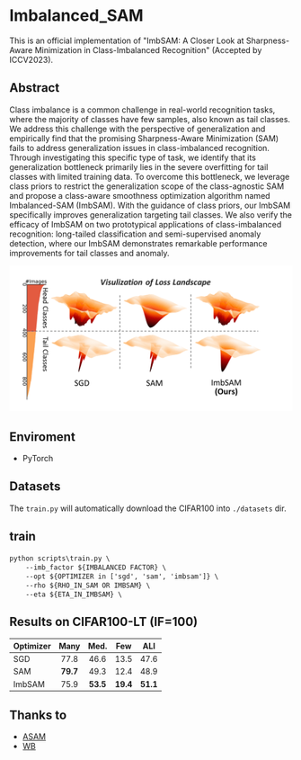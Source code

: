# Imbalanced_SAM

This is an official implementation of "ImbSAM: A Closer Look at Sharpness-Aware Minimization in Class-Imbalanced Recognition" (Accepted by ICCV2023).

## Abstract
Class imbalance is a common challenge in real-world recognition tasks, where the majority of classes have few samples, also known as tail classes. We address this challenge with the perspective of generalization and empirically find that the promising Sharpness-Aware Minimization (SAM) fails to address generalization issues in class-imbalanced recognition.  Through investigating this specific type of task, we identify that its generalization bottleneck primarily lies in the severe overfitting for tail classes with limited training data. To overcome this bottleneck, we leverage class priors to restrict the generalization scope of the class-agnostic SAM and propose a class-aware smoothness optimization algorithm named Imbalanced-SAM (ImbSAM). With the guidance of class priors, our ImbSAM specifically improves generalization targeting tail classes. We also verify the efficacy of ImbSAM on two prototypical applications of class-imbalanced recognition: long-tailed classification and semi-supervised anomaly detection, where our ImbSAM demonstrates remarkable performance improvements for tail classes and anomaly.

![](./imgs/intro.png)

## Enviroment
- PyTorch 

## Datasets
The `train.py` will automatically download the CIFAR100 into `./datasets` dir.

## train
```shell
python scripts\train.py \
    --imb_factor ${IMBALANCED FACTOR} \
    --opt ${OPTIMIZER in ['sgd', 'sam', 'imbsam']} \
    --rho ${RHO_IN_SAM OR IMBSAM} \
    --eta ${ETA_IN_IMBSAM} \
```

## Results on CIFAR100-LT (IF=100)
| Optimizer |   Many   |   Med.   |   Few    |   ALl    |
| --------- | :------: | :------: | :------: | :------: |
| SGD       |   77.8   |   46.6   |   13.5   |   47.6   |
| SAM       | **79.7** |   49.3   |   12.4   |   48.9   |
| ImbSAM    |   75.9   | **53.5** | **19.4** | **51.1** |

## Thanks to

- [ASAM](https://github.com/SamsungLabs/ASAM)
- [WB](https://github.com/ShadeAlsha/LTR-weight-balancing)

